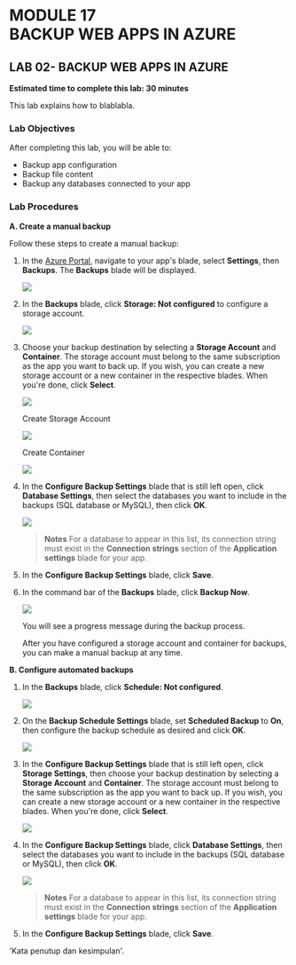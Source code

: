 # MODULE 17 <br>BACKUP WEB APPS IN AZURE

## LAB 02- BACKUP WEB APPS IN AZURE

__Estimated time to complete this lab: 30 minutes__

This lab explains how to blablabla.

### Lab Objectives

After completing this lab, you will be able to:

- Backup app configuration
- Backup file content
- Backup any databases connected to your app

### Lab Procedures

__A.	Create a manual backup__

Follow these steps to create a manual backup:

1. In the [Azure Portal](https://portal.azure.com/), navigate to your app's blade, select __Settings__, then __Backups__. The __Backups__ blade will be displayed.

    ![](17/img1.PNG)
    
2. In the __Backups__ blade, click __Storage: Not configured__ to configure a storage account.

    ![](17/img2.PNG)

3. Choose your backup destination by selecting a __Storage Account__ and __Container__. The storage account must belong to the same subscription as the app you want to back up. If you wish, you can create a new storage account or a new container in the respective blades. When you're done, click __Select__.

	![](17/img3.PNG)
	
	Create Storage Account
	
	![](17/img4.PNG)
	
	Create Container

    ![](17/img5.PNG)

4. In the __Configure Backup Settings__ blade that is still left open, click __Database Settings__, then select the databases you want to include in the backups (SQL database or MySQL), then click __OK__.

    ![](17/img6.PNG)

    > __Notes__
    > For a database to appear in this list, its connection string must exist in the __Connection strings__ section of the __Application settings__ blade for your app.

5. In the __Configure Backup Settings__ blade, click __Save__.

6. In the command bar of the __Backups__ blade, click __Backup Now__.

    ![](17/img7.PNG)
    
    You will see a progress message during the backup process.
    
    After you have configured a storage account and container for backups, you can make a manual backup at any time.

__B.	Configure automated backups__

1. In the __Backups__ blade, click __Schedule: Not configured__.

    ![](17/img8.PNG)

2. On the __Backup Schedule Settings__ blade, set __Scheduled Backup__ to __On__, then configure the backup schedule as desired and click __OK__.

   ![](17/img9.PNG)
    
3. In the __Configure Backup Settings__ blade that is still left open, click __Storage Settings__, then choose your backup destination by selecting a __Storage Account__ and __Container__. The storage account must belong to the same subscription as the app you want to back up. If you wish, you can create a new storage account or a new container in the respective blades. When you're done, click __Select__.

    ![](17/img10.PNG)
    
4. In the __Configure Backup Settings__ blade, click __Database Settings__, then select the databases you want to include in the backups (SQL database or MySQL), then click __OK__.

    ![](17/img11.PNG)

    > __Notes__
    > For a database to appear in this list, its connection string must exist in the __Connection strings__ section of the __Application settings__ blade for your app.
    
5. In the __Configure Backup Settings__ blade, click __Save__.


'Kata penutup dan kesimpulan'.
